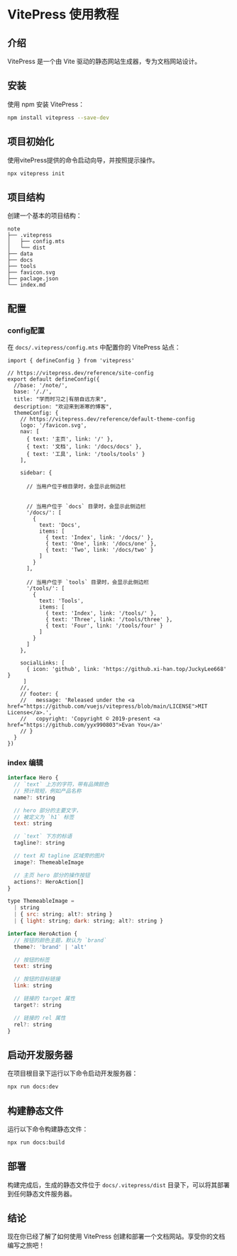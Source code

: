 # VitePress 使用教程


## 介绍
VitePress 是一个由 Vite 驱动的静态网站生成器，专为文档网站设计。

## 安装
使用 npm 安装 VitePress：
```bash
npm install vitepress --save-dev
```
## 项目初始化
使用vitePress提供的命令启动向导，并按照提示操作。
```bash
npx vitepress init
```
## 项目结构
创建一个基本的项目结构：
```
note
├── .vitepress
│   ├── config.mts
│   └── dist
├── data
├── docs
├── tools
├── favicon.svg
├── paclage.json
└── index.md

```

## 配置
### config配置
在 `docs/.vitepress/config.mts` 中配置你的 VitePress 站点：
```ts:line-numbers {1}
import { defineConfig } from 'vitepress'

// https://vitepress.dev/reference/site-config
export default defineConfig({
  //base: '/note/',
  base: '/./', 
  title: "学而时习之|有朋自远方来",
  description: "欢迎来到淅寒的博客",
  themeConfig: {
    // https://vitepress.dev/reference/default-theme-config
    logo: '/favicon.svg',
    nav: [
      { text: '主页', link: '/' },
      { text: '文档', link: '/docs/docs' },
      { text: '工具', link: '/tools/tools' }
    ],

    sidebar: {

      // 当用户位于根目录时，会显示此侧边栏
      

      // 当用户位于 `docs` 目录时，会显示此侧边栏
      '/docs/': [
        {
          text: 'Docs',
          items: [
            { text: 'Index', link: '/docs/' },
            { text: 'One', link: '/docs/one' },
            { text: 'Two', link: '/docs/two' }
          ]
        }
      ],

      // 当用户位于 `tools` 目录时，会显示此侧边栏
      '/tools/': [
        {
          text: 'Tools',
          items: [
            { text: 'Index', link: '/tools/' },
            { text: 'Three', link: '/tools/three' },
            { text: 'Four', link: '/tools/four' }
          ]
        }
      ]
    },
  
    socialLinks: [
      { icon: 'github', link: 'https://github.xi-han.top/JuckyLee668' }
     ]
    //,
    // footer: {
    //   message: 'Released under the <a href="https://github.com/vuejs/vitepress/blob/main/LICENSE">MIT License</a>.',
    //   copyright: 'Copyright © 2019-present <a href="https://github.com/yyx990803">Evan You</a>'
    // }
  }
})

```
### index 编辑

```js
interface Hero {
  // `text` 上方的字符，带有品牌颜色
  // 预计简短，例如产品名称
  name?: string

  // hero 部分的主要文字，
  // 被定义为 `h1` 标签
  text: string

  // `text` 下方的标语
  tagline?: string

  // text 和 tagline 区域旁的图片
  image?: ThemeableImage

  // 主页 hero 部分的操作按钮
  actions?: HeroAction[]
}

type ThemeableImage =
  | string
  | { src: string; alt?: string }
  | { light: string; dark: string; alt?: string }

interface HeroAction {
  // 按钮的颜色主题，默认为 `brand`
  theme?: 'brand' | 'alt'

  // 按钮的标签
  text: string

  // 按钮的目标链接
  link: string

  // 链接的 target 属性
  target?: string

  // 链接的 rel 属性
  rel?: string
}
```
## 启动开发服务器
在项目根目录下运行以下命令启动开发服务器：
```bash
npx run docs:dev
```

## 构建静态文件
运行以下命令构建静态文件：
```bash
npx run docs:build
```

## 部署
构建完成后，生成的静态文件位于 `docs/.vitepress/dist` 目录下，可以将其部署到任何静态文件服务器。

## 结论
现在你已经了解了如何使用 VitePress 创建和部署一个文档网站。享受你的文档编写之旅吧！

